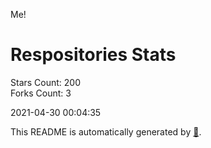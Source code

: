 Me!

# Respositories Stats
Stars Count: 200  
Forks Count: 3

2021-04-30 00:04:35  

This README is automatically generated by [🐰](https://github.com/rnitta/rnitta).
